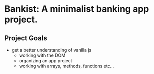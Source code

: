 Bankist: A minimalist banking app project.
================================================================
Project Goals
----------------------------------------------------------------
- get a better understanding of vanilla js
  - working with the DOM
  - organizing an app project
  - working with arrays, methods, functions etc...
